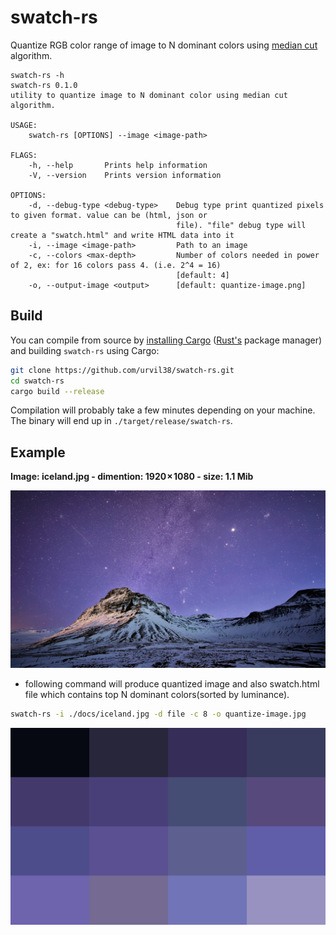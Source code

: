# swatch-rs

Quantize RGB color range of image to N dominant colors using [median cut](https://en.wikipedia.org/wiki/Median_cut) algorithm.

```
swatch-rs -h
swatch-rs 0.1.0
utility to quantize image to N dominant color using median cut algorithm.

USAGE:
    swatch-rs [OPTIONS] --image <image-path>

FLAGS:
    -h, --help       Prints help information
    -V, --version    Prints version information

OPTIONS:
    -d, --debug-type <debug-type>    Debug type print quantized pixels to given format. value can be (html, json or
                                     file). "file" debug type will create a "swatch.html" and write HTML data into it
    -i, --image <image-path>         Path to an image
    -c, --colors <max-depth>         Number of colors needed in power of 2, ex: for 16 colors pass 4. (i.e. 2^4 = 16)
                                     [default: 4]
    -o, --output-image <output>      [default: quantize-image.png]
```

## Build

You can compile from source by [installing Cargo](https://crates.io/install)
([Rust's](https://www.rust-lang.org/) package manager)
and building `swatch-rs` using Cargo:

```bash
git clone https://github.com/urvil38/swatch-rs.git
cd swatch-rs
cargo build --release
```

Compilation will probably take a few minutes depending on your machine. The
binary will end up in `./target/release/swatch-rs`.

## Example

**Image: iceland.jpg - dimention: 1920 × 1080 - size: 1.1 Mib**

![iceland.jpg](./docs/iceland.jpg)


- following command will produce quantized image and also swatch.html file which contains top N dominant colors(sorted by luminance).

```bash
swatch-rs -i ./docs/iceland.jpg -d file -c 8 -o quantize-image.jpg
```

![swatch.html](./docs/swatch.png)
